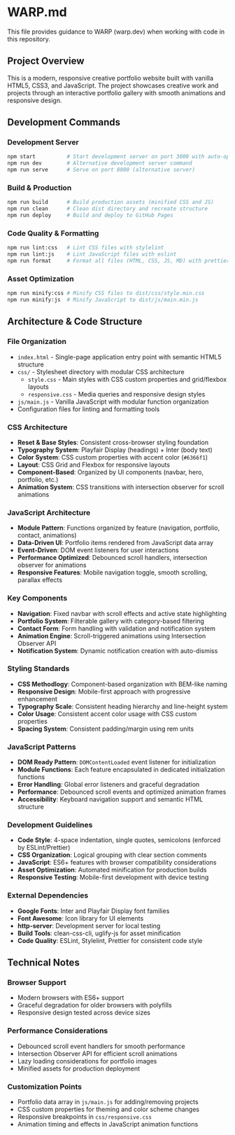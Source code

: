 # WARP.md

This file provides guidance to WARP (warp.dev) when working with code in this repository.

## Project Overview

This is a modern, responsive creative portfolio website built with vanilla HTML5, CSS3, and JavaScript. The project showcases creative work and projects through an interactive portfolio gallery with smooth animations and responsive design.

## Development Commands

### Development Server
```bash
npm start          # Start development server on port 3000 with auto-open
npm run dev        # Alternative development server command
npm run serve      # Serve on port 8080 (alternative server)
```

### Build & Production
```bash
npm run build      # Build production assets (minified CSS and JS)
npm run clean      # Clean dist directory and recreate structure
npm run deploy     # Build and deploy to GitHub Pages
```

### Code Quality & Formatting
```bash
npm run lint:css   # Lint CSS files with stylelint
npm run lint:js    # Lint JavaScript files with eslint
npm run format     # Format all files (HTML, CSS, JS, MD) with prettier
```

### Asset Optimization
```bash
npm run minify:css # Minify CSS files to dist/css/style.min.css
npm run minify:js  # Minify JavaScript to dist/js/main.min.js
```

## Architecture & Code Structure

### File Organization
- `index.html` - Single-page application entry point with semantic HTML5 structure
- `css/` - Stylesheet directory with modular CSS architecture
  - `style.css` - Main styles with CSS custom properties and grid/flexbox layouts
  - `responsive.css` - Media queries and responsive design styles
- `js/main.js` - Vanilla JavaScript with modular function organization
- Configuration files for linting and formatting tools

### CSS Architecture
- **Reset & Base Styles**: Consistent cross-browser styling foundation
- **Typography System**: Playfair Display (headings) + Inter (body text)
- **Color System**: CSS custom properties with accent color (`#6366f1`)
- **Layout**: CSS Grid and Flexbox for responsive layouts
- **Component-Based**: Organized by UI components (navbar, hero, portfolio, etc.)
- **Animation System**: CSS transitions with intersection observer for scroll animations

### JavaScript Architecture
- **Module Pattern**: Functions organized by feature (navigation, portfolio, contact, animations)
- **Data-Driven UI**: Portfolio items rendered from JavaScript data array
- **Event-Driven**: DOM event listeners for user interactions
- **Performance Optimized**: Debounced scroll handlers, intersection observer for animations
- **Responsive Features**: Mobile navigation toggle, smooth scrolling, parallax effects

### Key Components
- **Navigation**: Fixed navbar with scroll effects and active state highlighting
- **Portfolio System**: Filterable gallery with category-based filtering
- **Contact Form**: Form handling with validation and notification system
- **Animation Engine**: Scroll-triggered animations using Intersection Observer API
- **Notification System**: Dynamic notification creation with auto-dismiss

### Styling Standards
- **CSS Methodlogy**: Component-based organization with BEM-like naming
- **Responsive Design**: Mobile-first approach with progressive enhancement
- **Typography Scale**: Consistent heading hierarchy and line-height system
- **Color Usage**: Consistent accent color usage with CSS custom properties
- **Spacing System**: Consistent padding/margin using rem units

### JavaScript Patterns
- **DOM Ready Pattern**: `DOMContentLoaded` event listener for initialization
- **Module Functions**: Each feature encapsulated in dedicated initialization functions
- **Error Handling**: Global error listeners and graceful degradation
- **Performance**: Debounced scroll events and optimized animation frames
- **Accessibility**: Keyboard navigation support and semantic HTML structure

### Development Guidelines
- **Code Style**: 4-space indentation, single quotes, semicolons (enforced by ESLint/Prettier)
- **CSS Organization**: Logical grouping with clear section comments
- **JavaScript**: ES6+ features with browser compatibility considerations
- **Asset Optimization**: Automated minification for production builds
- **Responsive Testing**: Mobile-first development with device testing

### External Dependencies
- **Google Fonts**: Inter and Playfair Display font families
- **Font Awesome**: Icon library for UI elements
- **http-server**: Development server for local testing
- **Build Tools**: clean-css-cli, uglify-js for asset minification
- **Code Quality**: ESLint, Stylelint, Prettier for consistent code style

## Technical Notes

### Browser Support
- Modern browsers with ES6+ support
- Graceful degradation for older browsers with polyfills
- Responsive design tested across device sizes

### Performance Considerations
- Debounced scroll event handlers for smooth performance
- Intersection Observer API for efficient scroll animations
- Lazy loading considerations for portfolio images
- Minified assets for production deployment

### Customization Points
- Portfolio data array in `js/main.js` for adding/removing projects
- CSS custom properties for theming and color scheme changes
- Responsive breakpoints in `css/responsive.css`
- Animation timing and effects in JavaScript animation functions